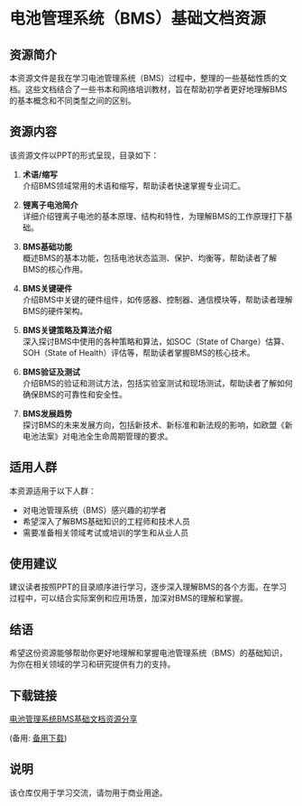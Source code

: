 # 电池管理系统（BMS）基础文档资源

## 资源简介

本资源文件是我在学习电池管理系统（BMS）过程中，整理的一些基础性质的文档。这些文档结合了一些书本和网络培训教材，旨在帮助初学者更好地理解BMS的基本概念和不同类型之间的区别。

## 资源内容

该资源文件以PPT的形式呈现，目录如下：

1. **术语/缩写**  
   介绍BMS领域常用的术语和缩写，帮助读者快速掌握专业词汇。

2. **锂离子电池简介**  
   详细介绍锂离子电池的基本原理、结构和特性，为理解BMS的工作原理打下基础。

3. **BMS基础功能**  
   概述BMS的基本功能，包括电池状态监测、保护、均衡等，帮助读者了解BMS的核心作用。

4. **BMS关键硬件**  
   介绍BMS中关键的硬件组件，如传感器、控制器、通信模块等，帮助读者理解BMS的硬件架构。

5. **BMS关键策略及算法介绍**  
   深入探讨BMS中使用的各种策略和算法，如SOC（State of Charge）估算、SOH（State of Health）评估等，帮助读者掌握BMS的核心技术。

6. **BMS验证及测试**  
   介绍BMS的验证和测试方法，包括实验室测试和现场测试，帮助读者了解如何确保BMS的可靠性和安全性。

7. **BMS发展趋势**  
   探讨BMS的未来发展方向，包括新技术、新标准和新法规的影响，如欧盟《新电池法案》对电池全生命周期管理的要求。

## 适用人群

本资源适用于以下人群：

- 对电池管理系统（BMS）感兴趣的初学者
- 希望深入了解BMS基础知识的工程师和技术人员
- 需要准备相关领域考试或培训的学生和从业人员

## 使用建议

建议读者按照PPT的目录顺序进行学习，逐步深入理解BMS的各个方面。在学习过程中，可以结合实际案例和应用场景，加深对BMS的理解和掌握。

## 结语

希望这份资源能够帮助你更好地理解和掌握电池管理系统（BMS）的基础知识，为你在相关领域的学习和研究提供有力的支持。

## 下载链接
[电池管理系统BMS基础文档资源分享](https://pan.quark.cn/s/1c40e33294f6) 

(备用: [备用下载](https://pan.baidu.com/s/1WZ7p8LvuEwM97zZ1MkgRsQ?pwd=1234))

## 说明

该仓库仅用于学习交流，请勿用于商业用途。
